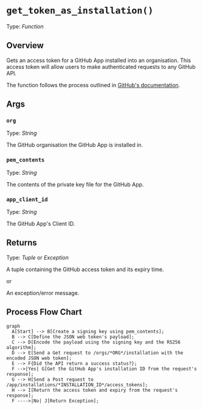 # `get_token_as_installation()`

Type: *Function*

## Overview
Gets an access token for a GitHub App installed into an organisation. This access token will allow users to make authenticated requests to any GitHub API.

The function follows the process outlined in [GitHub's documentation](https://docs.github.com/en/apps/creating-github-apps/authenticating-with-a-github-app/authenticating-as-a-github-app-installation).

## Args

### `org`

Type: *String*

The GitHub organisation the GitHub App is installed in.

### `pem_contents`

Type: *String*

The contents of the private key file for the GitHub App.

### `app_client_id`

Type: *String*

The GitHub App's Client ID.

## Returns

Type: *Tuple* or *Exception*

A tuple containing the GitHub access token and its expiry time.

or

An exception/error message.

## Process Flow Chart
``` mermaid
graph
  A[Start] --> B[Create a signing key using pem_contents];
  B --> C[Define the JSON web token's payload];
  C --> D[Encode the payload using the signing key and the RS256 algorithm];
  D --> E[Send a Get request to /orgs/*ORG*/installation with the encoded JSON web token];
  E --> F{Did the API return a success status?};
  F -->|Yes| G[Get the GitHub App's installation ID from the request's response];
  G --> H[Send a Post request to /app/installations/*INSTALLATION_ID*/access_tokens];
  H --> I[Return the access token and expiry from the request's response];
  F ---->|No| J[Return Exception];
```